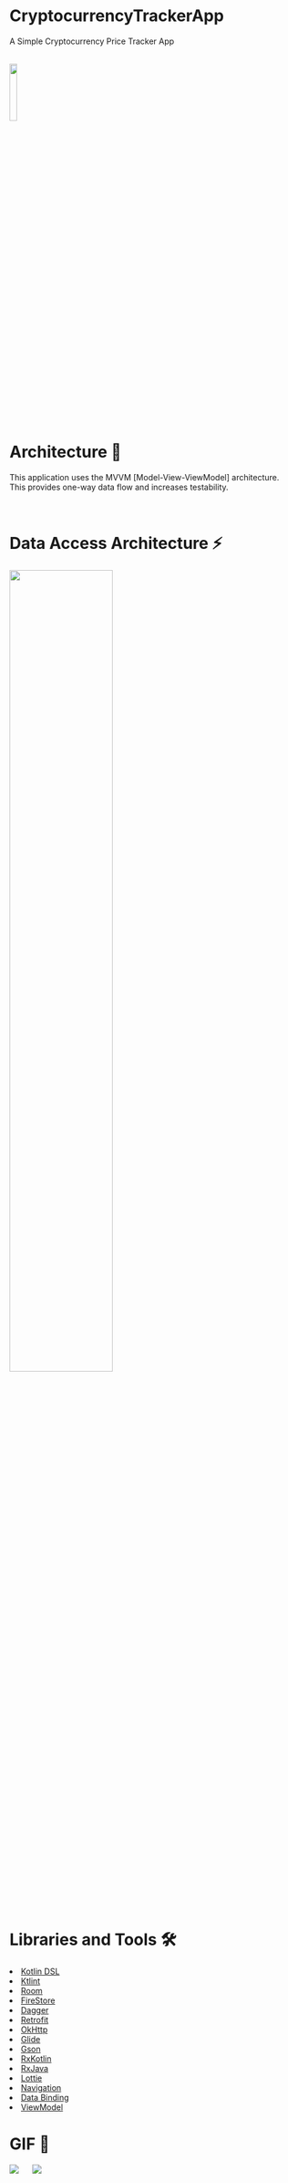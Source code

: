 
# CryptocurrencyTrackerApp

A Simple Cryptocurrency Price Tracker App

<br>

<img width="16%" align="center" src="https://icons.iconarchive.com/icons/cjdowner/cryptocurrency-flat/1024/Bitcoin-BTC-icon.png" />

<br>

# Architecture 🧪
This application uses the MVVM [Model-View-ViewModel] architecture. This provides one-way data flow and increases testability.

<br>

# Data Access Architecture :zap:

<img width="60%" align="center" src="https://imgur.com/x07BGrY.png" />

<br>

# Libraries and Tools 🛠

<li><a href="https://docs.gradle.org/current/userguide/kotlin_dsl.html">Kotlin DSL</a></li>
<li><a href="https://github.com/pinterest/ktlint">Ktlint</a></li>
<li><a href="https://developer.android.com/training/data-storage/room">Room</a></li>
<li><a href="https://firebase.google.com/docs/firestore">FireStore</a></li>
<li><a href="https://developer.android.com/training/dependency-injection/dagger-android">Dagger</a></li>
<li><a href="https://square.github.io/retrofit/">Retrofit</a></li>
<li><a href="https://github.com/square/okhttp">OkHttp</a></li>
<li><a href="https://github.com/bumptech/glide">Glide</a></li>
<li><a href="https://github.com/google/gson">Gson</a></li>
<li><a href="https://github.com/ReactiveX/RxKotlin">RxKotlin</a></li>
<li><a href="https://github.com/ReactiveX/RxJava">RxJava</a></li>
<li><a href="https://github.com/airbnb/lottie-android">Lottie</a></li>
<li><a href="https://developer.android.com/topic/libraries/architecture/navigation/">Navigation</a></li>
<li><a href="https://developer.android.com/topic/libraries/data-binding">Data Binding</a></li>
<li><a href="https://developer.android.com/topic/libraries/architecture/viewmodel">ViewModel</a></li>

# GIF :movie_camera:

![](https://media.giphy.com/media/ijQ4jwjqB6RxO3g4k7/giphy.gif)
&nbsp;&nbsp;&nbsp;&nbsp;
![](https://media.giphy.com/media/PhAYG5edmf6pOjfDpR/giphy.gif)
